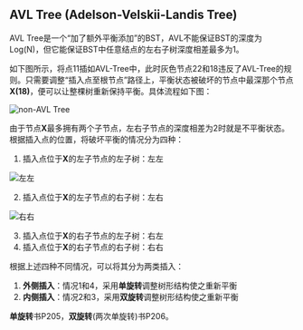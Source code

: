 ## AVL Tree (Adelson-Velskii-Landis Tree)
AVL Tree是一个“加了额外平衡添加”的BST，AVL不能保证BST的深度为Log(N)，但它能保证BST中任意结点的左右子树深度相差最多为1。

如下图所示，将点11插如AVL-Tree中，此时灰色节点22和18违反了AVL-Tree的规则。只需要调整“插入点至根节点”路径上，平衡状态被破坏的节点中最深那个节点**X(18)**，便可以让整棵树重新保持平衡。具体流程如下图：

![non-AVL Tree](https://github.com/leechengpeng/Note/blob/master/Resources/Images/IMG_0003.PNG)

由于节点**X**最多拥有两个子节点，左右子节点的深度相差为2时就是不平衡状态。根据插入点的位置，将破坏平衡的情况分为四种：
1. 插入点位于**X**的左子节点的左子树：左左

![左左](https://github.com/leechengpeng/Note/blob/master/Resources/Images/IMG_0005.PNG)

2. 插入点位于**X**的左子节点的右子树：左右

![右右](https://github.com/leechengpeng/Note/blob/master/Resources/Images/IMG_0006.PNG)

3. 插入点位于**X**的右子节点的左子树：右左
4. 插入点位于**X**的右子节点的右子树：右右

根据上述四种不同情况，可以将其分为两类插入：
1. **外侧插入**：情况1和4，采用**单旋转**调整树形结构使之重新平衡
2. **内侧插入**：情况2和3，采用**双旋转**调整树形结构使之重新平衡

**单旋转**书P205，**双旋转**(两次单旋转)书P206。
